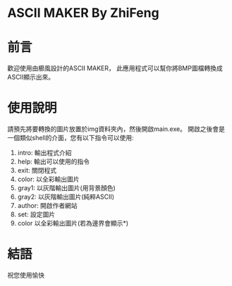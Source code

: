 # ASCII MAKER By ZhiFeng

# 前言
歡迎使用由櫛風設計的ASCII MAKER，
此應用程式可以幫你將BMP圖檔轉換成ASCII顯示出來。

# 使用說明
請預先將要轉換的圖片放置於img資料夾內，然後開啟main.exe。
開啟之後會是一個類似shell的介面，您有以下指令可以使用:
1. intro:  輸出程式介紹
2. help:   輸出可以使用的指令
3. exit:   關閉程式
4. color:  以全彩輸出圖片
5. gray1:  以灰階輸出圖片(用背景顏色)
6. gray2:  以灰階輸出圖片(純粹ASCII)
7. author: 開啟作者網站
8. set:    設定圖片
9. color   以全彩輸出圖片(若為邊界會顯示*)

# 結語
祝您使用愉快